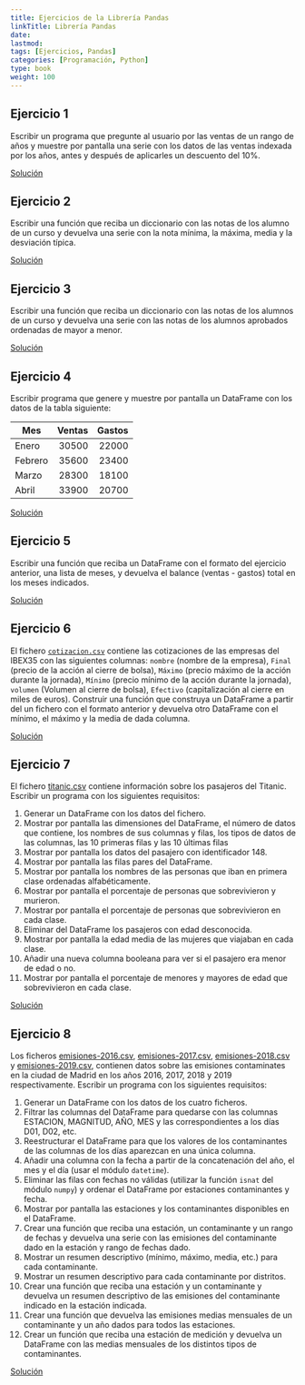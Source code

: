 ```yaml
---
title: Ejercicios de la Librería Pandas
linkTitle: Librería Pandas
date: 
lastmod:
tags: [Ejercicios, Pandas]
categories: [Programación, Python]
type: book
weight: 100
---
```


## Ejercicio 1

Escribir un programa que pregunte al usuario por las ventas de un rango de años y muestre por pantalla una serie con los datos de las ventas indexada por los años, antes y después de aplicarles un descuento del 10%.

<a href="https://colab.research.google.com/github/asalber/aprendeconalf/blob/master/content/es/docencia/python/ejercicios/soluciones/pandas/ejercicio1.ipynb" class="btn btn-info">Solución</a>

## Ejercicio 2

Escribir una función que reciba un diccionario con las notas de los alumno de un curso y devuelva una serie con la nota mínima, la máxima, media y la desviación típica.

<a href="https://colab.research.google.com/github/asalber/aprendeconalf/blob/master/content/es/docencia/python/ejercicios/soluciones/pandas/ejercicio2.ipynb" class="btn btn-info">Solución</a>

## Ejercicio 3

Escribir una función que reciba un diccionario con las notas de los alumnos de un curso y devuelva una serie con las notas de los alumnos aprobados ordenadas de mayor a menor.

<a href="https://colab.research.google.com/github/asalber/aprendeconalf/blob/master/content/es/docencia/python/ejercicios/soluciones/pandas/ejercicio3.ipynb" class="btn btn-info">Solución</a>

## Ejercicio 4

Escribir programa que genere y muestre por pantalla un DataFrame con los datos de la tabla siguiente:

| Mes     | Ventas | Gastos |
| ------- | -----: | -----: |
| Enero   |  30500 |  22000 |
| Febrero |  35600 |  23400 |
| Marzo   |  28300 |  18100 |
| Abril   |  33900 |  20700 |

<a href="https://colab.research.google.com/github/asalber/aprendeconalf/blob/master/content/es/docencia/python/ejercicios/soluciones/pandas/ejercicio4.ipynb" class="btn btn-info">Solución</a>

## Ejercicio 5

Escribir una función que reciba un DataFrame con el formato del ejercicio anterior, una lista de meses, y devuelva el balance (ventas - gastos) total en los meses indicados.

<a href="https://colab.research.google.com/github/asalber/aprendeconalf/blob/master/content/es/docencia/python/ejercicios/soluciones/pandas/ejercicio5.ipynb" class="btn btn-info">Solución</a>

## Ejercicio 6
El fichero [`cotizacion.csv`](../soluciones/pandas/cotizacion.csv) contiene las cotizaciones de las empresas del IBEX35 con las siguientes columnas: `nombre` (nombre de la empresa), `Final` (precio de la acción al cierre de bolsa), `Máximo` (precio máximo de la acción durante la jornada), `Mínimo` (precio mínimo de la acción durante la jornada), `volumen` (Volumen al cierre de bolsa), `Efectivo` (capitalización al cierre en miles de euros). Construir una función que construya un DataFrame a partir del un fichero con el formato anterior y devuelva otro DataFrame con el mínimo, el máximo y la media de dada columna.

<a href="https://colab.research.google.com/github/asalber/aprendeconalf/blob/master/content/es/docencia/python/ejercicios/soluciones/pandas/ejercicio6.ipynb" class="btn btn-info">Solución</a>

## Ejercicio 7

El fichero [titanic.csv](../soluciones/pandas/titanic.csv) contiene información sobre los pasajeros del Titanic. Escribir un programa con los siguientes requisitos:

1. Generar un DataFrame con los datos del fichero.
2. Mostrar por pantalla las dimensiones del DataFrame, el número de datos que contiene, los nombres de sus columnas y filas, los tipos de datos de las columnas, las 10 primeras filas y las 10 últimas filas
3. Mostrar por pantalla los datos del pasajero con identificador 148.
4. Mostrar por pantalla las filas pares del DataFrame.
5. Mostrar por pantalla los nombres de las personas que iban en primera clase ordenadas alfabéticamente.
6. Mostrar por pantalla el porcentaje de personas que sobrevivieron y murieron.
7. Mostrar por pantalla el porcentaje de personas que sobrevivieron en cada clase.
8. Eliminar del DataFrame los pasajeros con edad desconocida.
9. Mostrar por pantalla la edad media de las mujeres que viajaban en cada clase.
10. Añadir una nueva columna booleana para ver si el pasajero era menor de edad o no.
11. Mostrar por pantalla el porcentaje de menores y mayores de edad que sobrevivieron en cada clase.

<a href="https://colab.research.google.com/github/asalber/aprendeconalf/blob/master/content/es/docencia/python/ejercicios/soluciones/pandas/ejercicio7.ipynb" class="btn btn-info">Solución</a>

## Ejercicio 8

Los ficheros [emisiones-2016.csv](../soluciones/pandas/emisiones-2016.csv), [emisiones-2017.csv](../soluciones/pandas/emisiones-2017.csv), [emisiones-2018.csv](../soluciones/pandas/emisiones-2018.csv) y [emisiones-2019.csv](../soluciones/pandas/emisiones-2019.csv), contienen datos sobre las emisiones contaminates en la ciudad de Madrid en los años 2016, 2017, 2018 y 2019 respectivamente. Escribir un programa con los siguientes requisitos:

1. Generar un DataFrame con los datos de los cuatro ficheros.
2. Filtrar las columnas del DataFrame para quedarse con las columnas ESTACION, MAGNITUD, AÑO, MES y las correspondientes a los días D01, D02, etc. 
3. Reestructurar el DataFrame para que los valores de los contaminantes de las columnas de los días aparezcan en una única columna.
4. Añadir una columna con la fecha a partir de la concatenación del año, el mes y el día (usar el módulo `datetime`).
5. Eliminar las filas con fechas no válidas (utilizar la función `isnat` del módulo `numpy`) y ordenar el DataFrame por estaciones contaminantes y fecha.
6. Mostrar por pantalla las estaciones y los contaminantes disponibles en el DataFrame.
7. Crear una función que reciba una estación, un contaminante y un rango de fechas y devuelva una serie con las emisiones del contaminante dado en la estación y rango de fechas dado.
8. Mostrar un resumen descriptivo (mínimo, máximo, media, etc.) para cada contaminante.
9. Mostrar un resumen descriptivo para cada contaminante por distritos.
10. Crear una función que reciba una estación y un contaminante y devuelva un resumen descriptivo de las emisiones del contaminante indicado en la estación indicada. 
11. Crear una función que devuelva las emisiones medias mensuales de un contaminante y un año dados para todos las estaciones.
12. Crear un función que reciba una estación de medición y devuelva un DataFrame con las medias mensuales de los distintos tipos de contaminantes.

<a href="https://colab.research.google.com/github/asalber/aprendeconalf/blob/master/content/es/docencia/python/ejercicios/soluciones/pandas/ejercicio8.ipynb" class="btn btn-info">Solución</a>